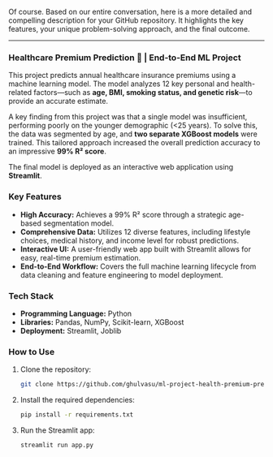 Of course. Based on our entire conversation, here is a more detailed and compelling description for your GitHub repository. It highlights the key features, your unique problem-solving approach, and the final outcome.

-----

### Healthcare Premium Prediction 🏥 | End-to-End ML Project

This project predicts annual healthcare insurance premiums using a machine learning model. The model analyzes 12 key personal and health-related factors—such as **age, BMI, smoking status, and genetic risk**—to provide an accurate estimate.

A key finding from this project was that a single model was insufficient, performing poorly on the younger demographic (\<25 years). To solve this, the data was segmented by age, and **two separate XGBoost models** were trained. This tailored approach increased the overall prediction accuracy to an impressive **99% R² score**.

The final model is deployed as an interactive web application using **Streamlit**.

### Key Features

  * **High Accuracy:** Achieves a 99% R² score through a strategic age-based segmentation model.
  * **Comprehensive Data:** Utilizes 12 diverse features, including lifestyle choices, medical history, and income level for robust predictions.
  * **Interactive UI:** A user-friendly web app built with Streamlit allows for easy, real-time premium estimation.
  * **End-to-End Workflow:** Covers the full machine learning lifecycle from data cleaning and feature engineering to model deployment.

### Tech Stack

  * **Programming Language:** Python
  * **Libraries:** Pandas, NumPy, Scikit-learn, XGBoost
  * **Deployment:** Streamlit, Joblib

### How to Use

1.  Clone the repository:
    ```bash
    git clone https://github.com/ghulvasu/ml-project-health-premium-prediction.git
    ```
2.  Install the required dependencies:
    ```bash
    pip install -r requirements.txt
    ```
3.  Run the Streamlit app:
    ```bash
    streamlit run app.py
    ```
